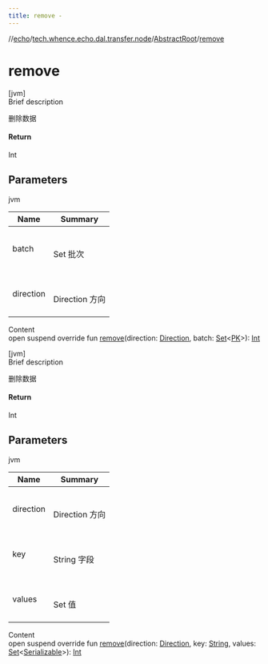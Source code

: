 ```yaml
---
title: remove -
---
```

//[echo](../../index.md)/[tech.whence.echo.dal.transfer.node](../index.md)/[AbstractRoot](index.md)/[remove](remove.md)



# remove  
[jvm]  
Brief description  


删除数据



#### Return  


Int



## Parameters  
  
jvm  
  
|  Name|  Summary| 
|---|---|
| batch| <br><br>Set<PK> 批次<br><br>
| direction| <br><br>Direction 方向<br><br>
  
  
Content  
open suspend override fun [remove](remove.md)(direction: [Direction](../-direction/index.md), batch: [Set](https://kotlinlang.org/api/latest/jvm/stdlib/kotlin.collections/-set/index.html)<[PK](index.md)>): [Int](https://kotlinlang.org/api/latest/jvm/stdlib/kotlin/-int/index.html)  


[jvm]  
Brief description  


删除数据



#### Return  


Int



## Parameters  
  
jvm  
  
|  Name|  Summary| 
|---|---|
| direction| <br><br>Direction 方向<br><br>
| key| <br><br>String 字段<br><br>
| values| <br><br>Set<Serializable> 值<br><br>
  
  
Content  
open suspend override fun [remove](remove.md)(direction: [Direction](../-direction/index.md), key: [String](https://kotlinlang.org/api/latest/jvm/stdlib/kotlin/-string/index.html), values: [Set](https://kotlinlang.org/api/latest/jvm/stdlib/kotlin.collections/-set/index.html)<[Serializable](https://docs.oracle.com/javase/8/docs/api/java/io/Serializable.html)>): [Int](https://kotlinlang.org/api/latest/jvm/stdlib/kotlin/-int/index.html)  




